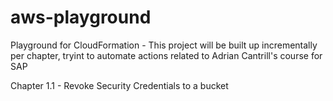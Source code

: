 # aws-playground
Playground for CloudFormation - This project will be built up incrementally per chapter, tryint to automate actions related to Adrian Cantrill's course for SAP

Chapter 1.1 - Revoke Security Credentials to a bucket

